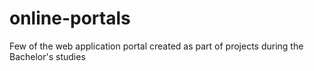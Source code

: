 # online-portals

Few of the web application portal created as part of projects during the Bachelor's studies
